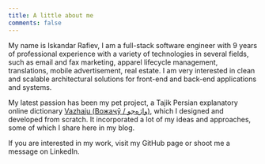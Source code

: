 ```yaml
---
title: A little about me
comments: false
---
```

My name is Iskandar Rafiev, I am a full-stack software engineer with 9 years of professional experience with a variety of technologies in several fields, such as email and fax marketing, apparel lifecycle management, translations, mobile advertisement, real estate. I am very interested in clean and scalable architectural solutions for front-end and back-end applications and systems.

My latest passion has been my pet project, a Tajik Persian explanatory online dictionary [Vazhaju (Вожаҷӯ / واژه‌جو)][1], which I designed and developed from scratch. It incorporated a lot of my ideas and approaches, some of which I share here in my blog.

If you are interested in my work, visit my GitHub page or shoot me a message on LinkedIn.

[1]: https://vazhaju.com
